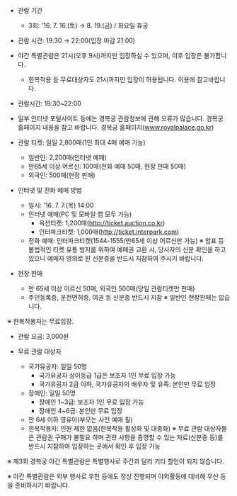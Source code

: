 - 관람 기간
  - 3회: '16. 7. 16.(토) → 8. 19.(금) / 화요일 휴궁

- 관람 시간: 19:30 → 22:00(입장 마감 21:00)

- 야간 특별관람은 21시(오후 9시)까지만 입장하실 수 있으며, 이후 입장은 불가합니다.
  * 한복착용 등 무료대상자도 21시까지만 입장이 허용됩니다. 이용에 참고바랍니다.
- 관람시간: 19:30~22:00

- 일부 인터넷 포털사이트 등에는 경복궁 관람정보에 관해 오류가 많습니다. 경복궁 홈페이지 내용을 참고 바랍니다. 경복궁 홈페이지(www.royalpalace.go.kr)

- 관람 티켓: 일일 2,800매(1인 최대 4매 예매 가능)
  - 일반인: 2,200매(인터넷 예매)
  - 만65세 이상 어르신: 100매(전화 예매 50매, 현장 판매 50매)
  - 외국인: 500매(현장 판매)

- 인터넷 및 전화 예매 방법
  - 일시: '16. 7. 7.(목) 14:00
  - 인터넷 예매(PC 및 모바일 앱 모두 가능)
    * 옥션티켓: 1,200매(http://ticket.auction.co.kr)
    * 인터파크티켓: 1,000매(http://ticket.interpark.com)
  - 전화 예매: 인터파크티켓(1544-1555/만65세 이상 어르신만 가능)
  ※ 암표 등 불법적인 티켓 유통 방지를 위하여 예매권 교환 시, 당사자의 신분 확인을 하고 있으니 예매자 명의로 된 신분증을 반드시 지참하여 주시기 바랍니다.

- 현장 판매
  - 만 65세 이상 어르신 50매, 외국인 500매(당일 관람티켓만 판매)
  - 주민등록증, 운전면허증, 여권 등 신분증 반드시 지참
  ※ 일반인 현장판매는 없습니다.

※ 한복착용자는 무료입장.

- 관람 요금: 3,000원

- 무료 관람 대상자
  - 국가유공자: 일일 50명
    * 국가유공자 상이등급 1급은 보조자 1인 무료 입장 가능
    * 국가유공자 2급 이하, 국가유공자의 배우자 및 유족: 본인만 무료 입장
  - 장애인: 일일 50명
    * 장애인 1~3급: 보조자 1인 무료 입장 가능
    * 장애인 4~6급: 본인만 무료 입장
  - 만 6세 이하 영유아(부모는 사전 예매 필)
  - 한복착용자: 인원 제한 없음(한복착용 활성화 및 대중화)
  ※ 무료 관람 대상자들은 관람권 구매가 불필요 하며 관련 사항을 증명할 수 있는 자료(신분증 등)를 반드시 지참하여 입장하는 곳에서 확인 후 입장 가능

※ 제3회 경복궁 야간 특별관람은 특별행사로 주간과 달리 기타 할인이 되지 않습니다.

※ 야간 특별관람은 외부 행사로 우천 등에도 정상 진행되며 야외활동에 대비해 우산 등을 준비하시기 바랍니다.